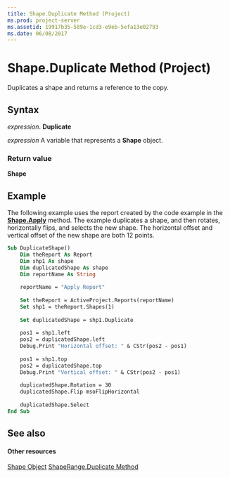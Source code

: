 ```yaml
---
title: Shape.Duplicate Method (Project)
ms.prod: project-server
ms.assetid: 19917b35-589e-1cd3-e9eb-5efa13e02793
ms.date: 06/08/2017
---
```



# Shape.Duplicate Method (Project)
Duplicates a shape and returns a reference to the copy.

## Syntax

 _expression_. **Duplicate**

 _expression_ A variable that represents a **Shape** object.


### Return value

 **Shape**


## Example

The following example uses the report created by the code example in the  **[Shape.Apply](shape-apply-method-project.md)** method. The example duplicates a shape, and then rotates, horizontally flips, and selects the new shape. The horizontal offset and vertical offset of the new shape are both 12 points.


```vb
Sub DuplicateShape()
    Dim theReport As Report
    Dim shp1 As shape
    Dim duplicatedShape As shape
    Dim reportName As String
    
    reportName = "Apply Report"
    
    Set theReport = ActiveProject.Reports(reportName)
    Set shp1 = theReport.Shapes(1)
    
    Set duplicatedShape = shp1.Duplicate
    
    pos1 = shp1.left
    pos2 = duplicatedShape.left
    Debug.Print "Horizontal offset: " & CStr(pos2 - pos1)
    
    pos1 = shp1.top
    pos2 = duplicatedShape.top
    Debug.Print "Vertical offset: " & CStr(pos2 - pos1)
   
    duplicatedShape.Rotation = 30
    duplicatedShape.Flip msoFlipHorizontal
    
    duplicatedShape.Select
End Sub
```


## See also


#### Other resources


[Shape Object](shape-object-project.md)
[ShapeRange.Duplicate Method](shaperange-duplicate-method-project.md)

